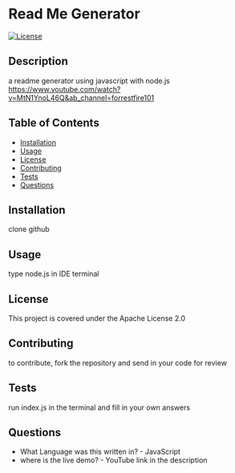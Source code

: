 
  # Read Me Generator
  [![License](https://img.shields.io/badge/License-Apache_2.0-blue.svg)](https://opensource.org/licenses/Apache-2.0)
  ## Description
  a readme generator using javascript with node.js https://www.youtube.com/watch?v=MtN1YnoL46Q&ab_channel=forrestfire101
  ## Table of Contents
  - [Installation](#Installation)
  - [Usage](#Usage)
  - [License](#License)
  - [Contributing](#Contributing)
  - [Tests](#Test-Instructions)
  - [Questions](#Questions)
  ## Installation
  clone github
  ## Usage
  type node.js in IDE terminal
  
  ## License
  This project is covered under the Apache License 2.0
  ## Contributing
  to contribute, fork the repository and send in your code for review
  ## Tests
  run index.js in the terminal and fill in your own answers
  ## Questions
  - What Language was this written in? - JavaScript
  - where is the live demo? - YouTube link in the description
  